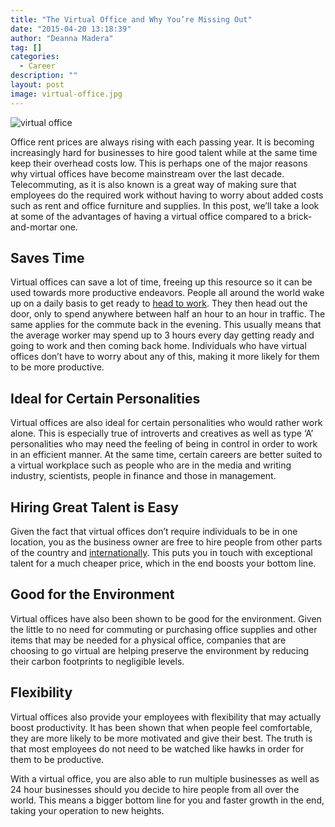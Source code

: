 ```yaml
---
title: "The Virtual Office and Why You’re Missing Out"
date: "2015-04-20 13:18:39"
author: "Deanna Madera"
tag: []
categories:
  - Career
description: ""
layout: post
image: virtual-office.jpg
---
```


![virtual office](http://mt2.wpengine.com/wp-content/uploads/2015/03/virtual-office.jpg)

Office rent prices are always rising with each passing year. It is becoming increasingly hard for businesses to hire good talent while at the same time keep their overhead costs low. This is perhaps one of the major reasons why virtual offices have become mainstream over the last decade. Telecommuting, as it is also known is a great way of making sure that employees do the required work without having to worry about added costs such as rent and office furniture and supplies. In this post, we’ll take a look at some of the advantages of having a virtual office compared to a brick-and-mortar one.

## Saves Time

Virtual offices can save a lot of time, freeing up this resource so it can be used towards more productive endeavors. People all around the world wake up on a daily basis to get ready to [head to work](https://blog.personalcapital.com/financial-planning-2/surprising-costs-commute/). They then head out the door, only to spend anywhere between half an hour to an hour in traffic. The same applies for the commute back in the evening. This usually means that the average worker may spend up to 3 hours every day getting ready and going to work and then coming back home. Individuals who have virtual offices don’t have to worry about any of this, making it more likely for them to be more productive.

## Ideal for Certain Personalities

Virtual offices are also ideal for certain personalities who would rather work alone. This is especially true of introverts and creatives as well as type ‘A’ personalities who may need the feeling of being in control in order to work in an efficient manner. At the same time, certain careers are better suited to a virtual workplace such as people who are in the media and writing industry, scientists, people in finance and those in management.

## Hiring Great Talent is Easy

Given the fact that virtual offices don’t require individuals to be in one location, you as the business owner are free to hire people from other parts of the country and [internationally](http://hiring.monster.com/hr/hr-best-practices/monster-training/security-center/hiring-non-us-workers.aspx). This puts you in touch with exceptional talent for a much cheaper price, which in the end boosts your bottom line.

## Good for the Environment

Virtual offices have also been shown to be good for the environment. Given the little to no need for commuting or purchasing office supplies and other items that may be needed for a physical office, companies that are choosing to go virtual are helping preserve the environment by reducing their carbon footprints to negligible levels.

## Flexibility

Virtual offices also provide your employees with flexibility that may actually boost productivity. It has been shown that when people feel comfortable, they are more likely to be more motivated and give their best. The truth is that most employees do not need to be watched like hawks in order for them to be productive.

With a virtual office, you are also able to run multiple businesses as well as 24 hour businesses should you decide to hire people from all over the world. This means a bigger bottom line for you and faster growth in the end, taking your operation to new heights.
